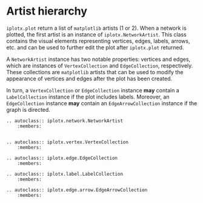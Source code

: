 # Artist hierarchy
`iplotx.plot` return a list of `matplotlib` artists (1 or 2). When a network is plotted, the first artist is an instance of `iplotx.NetworkArtist`. This class contains the visual elements representing vertices, edges, labels, arrows, etc. and can be used to further edit the plot after `iplotx.plot` returned.

A `NetworkArtist` instance has two notable properties: vertices and edges, which are instances of `VertexCollection` and `EdgeCollection`, respectively. These collections are `matplotlib` artists that can be used to modify the appearance of vertices and edges after the plot has been created.

In turn, a `VertexCollection` or `EdgeCollection` instance **may** contain a `LabelCollection` instance if the plot includes labels. Moreover, an `EdgeCollection` instance **may** contain an `EdgeArrowCollection` instance if the graph is directed.

```{eval-rst}
.. autoclass:: iplotx.network.NetworkArtist
    :members:


.. autoclass:: iplotx.vertex.VertexCollection
    :members:

.. autoclass:: iplotx.edge.EdgeCollection
    :members:

.. autoclass:: iplotx.label.LabelCollection
    :members:

.. autoclass:: iplotx.edge.arrow.EdgeArrowCollection
    :members:
```
